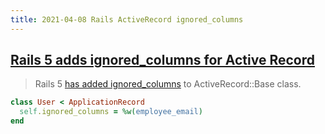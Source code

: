 ```yaml
---
title: 2021-04-08 Rails ActiveRecord ignored_columns
---
```


## [Rails 5 adds ignored_columns for Active Record](https://bigbinary.com/blog/rails-5-adds-active-record-ignored-columns)

> Rails 5 [has added ignored_columns](https://github.com/rails/rails/pull/21720) to ActiveRecord::Base class.

```rb
class User < ApplicationRecord
  self.ignored_columns = %w(employee_email)
end
```
